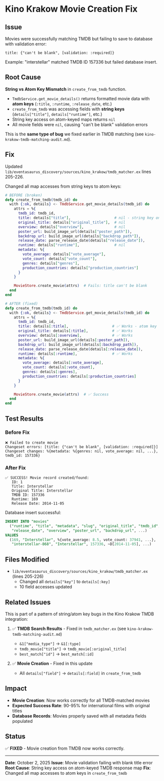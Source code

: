 # Kino Krakow Movie Creation Fix

## Issue

Movies were successfully matching TMDB but failing to save to database with validation error:
```text
title: {"can't be blank", [validation: :required]}
```

Example: "interstellar" matched TMDB ID 157336 but failed database insert.

## Root Cause

**String vs Atom Key Mismatch** in `create_from_tmdb` function.

- `TmdbService.get_movie_details()` returns formatted movie data with **atom keys** (`:title`, `:runtime`, `:release_date`, etc.)
- `create_from_tmdb` was accessing fields with **string keys** (`details["title"]`, `details["runtime"]`, etc.)
- String key access on atom-keyed maps returns `nil`
- All movie fields were `nil`, causing "can't be blank" validation errors

This is the **same type of bug** we fixed earlier in TMDB matching (see `kino-krakow-tmdb-matching-audit.md`).

## Fix

Updated `lib/eventasaurus_discovery/sources/kino_krakow/tmdb_matcher.ex` lines 205-226.

Changed all map accesses from string keys to atom keys:

```elixir
# BEFORE (broken)
defp create_from_tmdb(tmdb_id) do
  with {:ok, details} <- TmdbService.get_movie_details(tmdb_id) do
    attrs = %{
      tmdb_id: tmdb_id,
      title: details["title"],                    # nil - string key on atom map
      original_title: details["original_title"],  # nil
      overview: details["overview"],              # nil
      poster_url: build_image_url(details["poster_path"]),
      backdrop_url: build_image_url(details["backdrop_path"]),
      release_date: parse_release_date(details["release_date"]),
      runtime: details["runtime"],                # nil
      metadata: %{
        vote_average: details["vote_average"],
        vote_count: details["vote_count"],
        genres: details["genres"],
        production_countries: details["production_countries"]
      }
    }

    MovieStore.create_movie(attrs)  # Fails: title can't be blank
  end
end

# AFTER (fixed)
defp create_from_tmdb(tmdb_id) do
  with {:ok, details} <- TmdbService.get_movie_details(tmdb_id) do
    attrs = %{
      tmdb_id: tmdb_id,
      title: details[:title],                    # ✅ Works - atom key
      original_title: details[:title],           # ✅ Works
      overview: details[:overview],              # ✅ Works
      poster_url: build_image_url(details[:poster_path]),
      backdrop_url: build_image_url(details[:backdrop_path]),
      release_date: parse_release_date(details[:release_date]),
      runtime: details[:runtime],                # ✅ Works
      metadata: %{
        vote_average: details[:vote_average],
        vote_count: details[:vote_count],
        genres: details[:genres],
        production_countries: details[:production_countries]
      }
    }

    MovieStore.create_movie(attrs)  # ✅ Success
  end
end
```

## Test Results

### Before Fix
```
❌ Failed to create movie
Changeset errors: [title: {"can't be blank", [validation: :required]}]
Changeset changes: %{metadata: %{genres: nil, vote_average: nil, ...}, tmdb_id: 157336}
```

### After Fix
```
✅ SUCCESS! Movie record created/found:
   ID: 1
   Title: Interstellar
   Original Title: Interstellar
   TMDB ID: 157336
   Runtime: 169
   Release Date: 2014-11-05
```

Database insert successful:
```sql
INSERT INTO "movies"
  ("runtime", "title", "metadata", "slug", "original_title", "tmdb_id",
   "release_date", "overview", "poster_url", "backdrop_url", ...)
VALUES
  (169, "Interstellar", %{vote_average: 8.5, vote_count: 37941, ...},
   "interstellar-868", "Interstellar", 157336, ~D[2014-11-05], ...)
```

## Files Modified

- `lib/eventasaurus_discovery/sources/kino_krakow/tmdb_matcher.ex` (lines 205-226)
  - Changed all `details["key"]` to `details[:key]`
  - 10 field accesses updated

## Related Issues

This is part of a pattern of string/atom key bugs in the Kino Krakow TMDB integration:

1. ✅ **TMDB Search Results** - Fixed in `tmdb_matcher.ex` (see `kino-krakow-tmdb-matching-audit.md`)
   - `&1["media_type"]` → `&1[:type]`
   - `tmdb_movie["title"]` → `tmdb_movie[:original_title]`
   - `best_match["id"]` → `best_match[:id]`

2. ✅ **Movie Creation** - Fixed in this update
   - All `details["field"]` → `details[:field]` in `create_from_tmdb`

## Impact

- **Movie Creation**: Now works correctly for all TMDB-matched movies
- **Expected Success Rate**: 90-95% for international films with original titles
- **Database Records**: Movies properly saved with all metadata fields populated

## Status

✅ **FIXED** - Movie creation from TMDB now works correctly.

---

**Date**: October 2, 2025
**Issue**: Movie validation failing with blank title error
**Root Cause**: String key access on atom-keyed TMDB response map
**Fix**: Changed all map accesses to atom keys in `create_from_tmdb`
